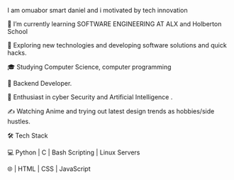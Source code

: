 I am omuabor smart daniel and i motivated by tech innovation



🔭   I’m currently learning SOFTWARE ENGINEERING AT ALX and Holberton School

🤔   Exploring new technologies and developing software solutions and quick hacks.

🎓   Studying Computer Science, computer programming 

💼   Backend Developer.

🌱   Enthusiast in cyber Security and Artificial Intelligence .

✍️   Watching Anime and trying out latest design trends as hobbies/side hustles.

🛠 Tech Stack

💻   Python | C | Bash Scripting | Linux Servers

🌐   | HTML | CSS | JavaScript 
